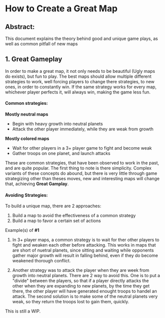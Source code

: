 # How to Create a Great Map

## Abstract:
This document explains the theory behind good and unique game plays, as well as common pitfall of new maps

## 1. Great Gameplay
In order to make a great map, it not only needs to be beautiful (Ugly maps do exists), but fun to play. The best maps should allow multiple different strategies to work, well forcing players to change there strategies, to new ones, in order to constantly win. If the same strategy works for every map, whichever player perfects it, will always win, making the game less fun.
#### Common strategies:
<b>Mostly neutral maps</b>
* Begin with heavy growth into neutral planets
* Attack the other player immediately, while they are weak from growth

<b>Mostly colored maps</b>
* Wait for other players in a 3+ player game to fight and become weak
* Gather troops on one planet, and launch attacks

These are common strategies, that have been observed to work in the past, and are quite popular. The first thing to note is there simplicity. Complex variants of these concepts do abound, but there is very little through game strategizing other than theses moves, new and interesting maps will change that, achieving __Great Gamplay__.

#### Avoiding Strategies:
To build a unique map, there are 2 approaches:

1. Build a map to avoid the effectiveness of a common strategy
2. Build a map to favor a certain set of actions

Example(s) of __#1__

1. In 3+ player maps, a common strategy is to wait for ther other players to fight and weaken each other before attacking. This works in maps that are short of nuetral planets, since sitting and waiting while opponents gather major growth will result in falling behind, even if they do become weakened thorough conflict.

1. Another strategy was to attack the player when they are week from growth into neutral planets. There are 2 way to avoid this. One is to put a "divide" between the players, so that if a player directly attacks the other when they are expanding to new planets, by the time they get there, the other player will have generated enought troops to handel an attack. The second solution is to make some of the neutral planets very weak, so they return the troops lost to gain them, quickly.



This is still a WIP.
